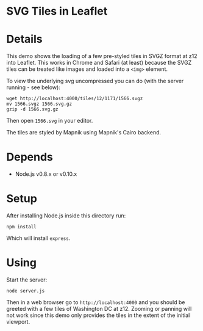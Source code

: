# SVG Tiles in Leaflet

# Details

This demo shows the loading of a few pre-styled tiles in SVGZ format at z12 into
Leaflet. This works in Chrome and Safari (at least) because the SVGZ tiles
can be treated like images and loaded into a `<img>` element.

To view the underlying svg uncompressed you can do (with the server running - see below):

    wget http://localhost:4000/tiles/12/1171/1566.svgz
    mv 1566.svgz 1566.svg.gz
    gzip -d 1566.svg.gz

Then open `1566.svg` in your editor.

The tiles are styled by Mapnik using Mapnik's Cairo backend.

# Depends

- Node.js v0.8.x or v0.10.x

# Setup

After installing Node.js inside this directory run:

    npm install

Which will install `express`.

# Using

Start the server:

    node server.js

Then in a web browser go to `http://localhost:4000` and you
should be greeted with a few tiles of Washington DC at z12.
Zooming or panning will not work since this demo only provides
the tiles in the extent of the initial viewport.
